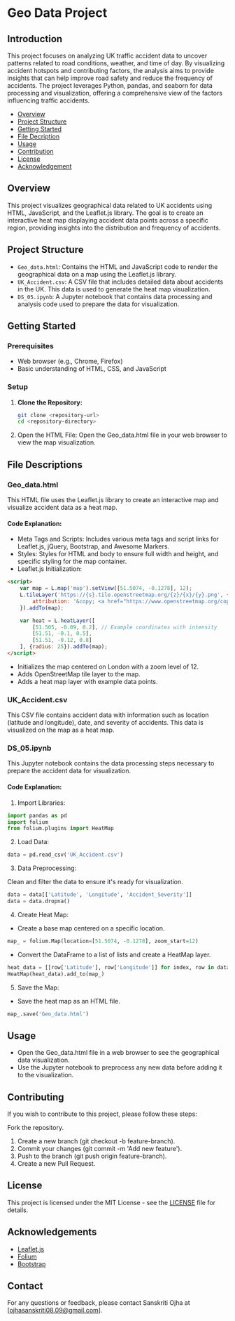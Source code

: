 # Geo Data Project

## Introduction
This project focuses on analyzing UK traffic accident data to uncover patterns related to road conditions, weather, and time of day. By visualizing accident hotspots and contributing factors, the analysis aims to provide insights that can help improve road safety and reduce the frequency of accidents. The project leverages Python, pandas, and seaborn for data processing and visualization, offering a comprehensive view of the factors influencing traffic accidents.

- [Overview](#overview)
- [Project Structure](#project-structure)
- [Getting Started](#getting-started)
- [File Decription](#file-descriptions)
- [Usage](#usage)
- [Contribution](#contributing)
- [License](#license)
- [Acknowledgement](#acknowledgements)

## Overview
This project visualizes geographical data related to UK accidents using HTML, JavaScript, and the Leaflet.js library. The goal is to create an interactive heat map displaying accident data points across a specific region, providing insights into the distribution and frequency of accidents.

## Project Structure
- `Geo_data.html`: Contains the HTML and JavaScript code to render the geographical data on a map using the Leaflet.js library.
- `UK_Accident.csv`: A CSV file that includes detailed data about accidents in the UK. This data is used to generate the heat map visualization.
- `DS_05.ipynb`: A Jupyter notebook that contains data processing and analysis code used to prepare the data for visualization.

## Getting Started
### Prerequisites
- Web browser (e.g., Chrome, Firefox)
- Basic understanding of HTML, CSS, and JavaScript

### Setup
1. **Clone the Repository:**
   ```bash
   git clone <repository-url>
   cd <repository-directory>

2. Open the HTML File:
   Open the Geo_data.html file in your web browser to view the map visualization.

## File Descriptions
### Geo_data.html
This HTML file uses the Leaflet.js library to create an interactive map and visualize accident data as a heat map.

#### Code Explanation:
- Meta Tags and Scripts:
Includes various meta tags and script links for Leaflet.js, jQuery, Bootstrap, and Awesome Markers.
- Styles:
Styles for HTML and body to ensure full width and height, and specific styling for the map container.
- Leaflet.js Initialization:

``` html
<script>
    var map = L.map('map').setView([51.5074, -0.1278], 12);
    L.tileLayer('https://{s}.tile.openstreetmap.org/{z}/{x}/{y}.png', {
        attribution: '&copy; <a href="https://www.openstreetmap.org/copyright">OpenStreetMap</a> contributors'
    }).addTo(map);

    var heat = L.heatLayer([
        [51.505, -0.09, 0.2], // Example coordinates with intensity
        [51.51, -0.1, 0.5],
        [51.51, -0.12, 0.8]
    ], {radius: 25}).addTo(map);
</script>
```
 
- Initializes the map centered on London with a zoom level of 12.
- Adds OpenStreetMap tile layer to the map.
- Adds a heat map layer with example data points.

### UK_Accident.csv
This CSV file contains accident data with information such as location (latitude and longitude), date, and severity of accidents. This data is visualized on the map as a heat map.

### DS_05.ipynb
This Jupyter notebook contains the data processing steps necessary to prepare the accident data for visualization.

#### Code Explanation:
1. Import Libraries:

```python
import pandas as pd
import folium
from folium.plugins import HeatMap
```
2. Load Data:

``` python
data = pd.read_csv('UK_Accident.csv')
```
3. Data Preprocessing:

Clean and filter the data to ensure it's ready for visualization.
```python
data = data[['Latitude', 'Longitude', 'Accident_Severity']]
data = data.dropna()
```
4. Create Heat Map:

- Create a base map centered on a specific location.
```python
map_ = folium.Map(location=[51.5074, -0.1278], zoom_start=12)
```
- Convert the DataFrame to a list of lists and create a HeatMap layer.
```python
heat_data = [[row['Latitude'], row['Longitude']] for index, row in data.iterrows()]
HeatMap(heat_data).add_to(map_)
```
5. Save the Map:

- Save the heat map as an HTML file.
```python
map_.save('Geo_data.html')
```
## Usage
- Open the Geo_data.html file in a web browser to see the geographical data visualization.
- Use the Jupyter notebook to preprocess any new data before adding it to the visualization.

## Contributing
If you wish to contribute to this project, please follow these steps:

Fork the repository.
1. Create a new branch (git checkout -b feature-branch).
2. Commit your changes (git commit -m 'Add new feature').
3. Push to the branch (git push origin feature-branch).
4. Create a new Pull Request.

## License
This project is licensed under the MIT License - see the [LICENSE](LICENSE) file for details.

## Acknowledgements
- [Leaflet.js](https://leafletjs.com/)
- [Folium](https://python-visualization.github.io/folium/)
- [Bootstrap](https://getbootstrap.com/)
## Contact
For any questions or feedback, please contact Sanskriti Ojha at [ojhasanskriti08.09@gmail.com].

